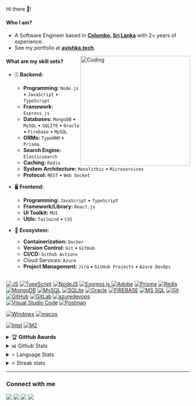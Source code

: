 Hi there 👋!

#### Who I am?

- A Software Engineer based in **[Colombo](https://en.wikipedia.org/wiki/colombo), [Sri Lanka](https://en.wikipedia.org/wiki/srilanka)** with 2+ years of experience.
- See my portfolio at **[avishka.tech](https://www.avishka.tech)**.

<!-- [![Typing SVG](https://readme-typing-svg.herokuapp.com/?lines=Backend+Developer Softwware)](https://git.io/typing-svg) -->
<img align="right" alt="Coding" src="https://user-images.githubusercontent.com/71955262/187441814-a68f5305-b6cc-4489-bf05-5a263afcd38c.gif"  width="300" height="300" />

<!--  ## <img src="https://media2.giphy.com/media/QssGEmpkyEOhBCb7e1/giphy.gif?cid=ecf05e47a0n3gi1bfqntqmob8g9aid1oyj2wr3ds3mg700bl&rid=giphy.gif" width ="25"><b>  Skills</b> -->

#### What are my skill sets?

- 🗄️ **Backend:**

  - **Programming:** `Node.js` • `JavaScript` • `TypeScript`
  - **Framework:**  `Express.js`
  - **Databases:** `MongoDB` • `MySQL` • `SQLITE` • `Oracle` • `Firebase` • `MySQL`
   - **ORMs:** `TypeORM` • `Prisma`
   - **Search Engine:** `Elasticsearch`
   - **Caching:** `Redis`
  - **System Architecture:** `Monolithic` • `Microservices`
  - **Protocol:** `REST` • `Web Socket`

- 🖥 **Frontend:**

  - **Programming:** `JavaScript` • `TypeScript`
  - **Framework/Library:** `React.js`
  - **UI Toolkit:** `MUI`
  - **Utils:** `Tailwind` • `CSS`

- 🎡 **Ecosystem:**
  - **Containerization:** `Docker`
  - **Version Control:** `Git` • `GitHub`
  - **CI/CD:** `Github Actions`
  - Cloud Services: `Azure`
  - **Project Management:** `Jira` • `GitHub Projects` • `Azure DevOps`

<!-- ###### Technologies -->
  <br/>
<a href="#"><img alt="JS" src="https://img.shields.io/badge/JavaScript%20-%23F7DF1E.svg?style=for-the-badge&logo=javascript&logoColor=black" ></a>
<a href="#"><img alt="TypeScript" src="https://img.shields.io/badge/TypeScript%20-%23007ACC.svg?style=for-the-badge&logo=typescript&logoColor=white" ></a> 
<a href="#"><img alt="NodeJS" src="https://img.shields.io/badge/Node.js%20-%2343853D.svg?style=for-the-badge&logo=node-dot-js&logoColor=white" ></a>
<a href="#"><img alt="Express.js" src="https://img.shields.io/badge/Express.js%20-%23404d59.svg?style=for-the-badge&logo=express&logoColor=white"> </a>
<a href="#"><img alt="Adobe" src="https://img.shields.io/badge/elasticsearch-005571.svg?style=for-the-badge&logo=elasticsearch&logoColor=white"></a>
<a href="#"><img alt="Prisma" src="https://img.shields.io/badge/prisma-2D3748?style=for-the-badge&logo=prisma&logoColor=white"></a>
<a href="#"><img alt="Redis" src="https://img.shields.io/badge/redis-DC382D?style=for-the-badge&logo=redis&logoColor=white"></a>
<a href="#"><img alt="MongoDB" src ="https://img.shields.io/badge/MongoDB-%234ea94b.svg?style=for-the-badge&logo=mongodb&logoColor=white"></a>
<a href="#"><img alt="MySQL" src="https://img.shields.io/badge/MySQL-%2300f.svg?style=for-the-badge&logo=mysql&logoColor=white"></a>
<a href="#"><img alt="SQLite" src="https://img.shields.io/badge/SQLite-07405E?style=for-the-badge&logo=sqlite&logoColor=white" ></a>
<a href="#"><img alt="Oracle" src="https://img.shields.io/badge/Oracle-F80000?&style=for-the-badge&logo=Oracle&logoColor=white" ></a>
<a href="#"><img alt="FIREBASE" src="https://img.shields.io/badge/Firebase-007ACC?&style=for-the-badge&logo=firebase" ></a>
<a href="#"><img alt="MS SQL" src="https://img.shields.io/badge/MS%20SQL-CC2927?&style=for-the-badge&logo=microsoftsqlserver" ></a>
<a href="#"><img alt="Git" src="https://img.shields.io/badge/-Git-black?style=for-the-badge&logo=git" ></a>
<a href="#"><img alt="GitHub" src="https://img.shields.io/badge/-GitHub-181717?style=for-the-badge&logo=github" ></a>
<a href="#"><img alt="GitLab" src="https://img.shields.io/badge/GitLab-330F63?style=for-the-badge&logo=gitlab&logoColor=white" ></a>
<a href="#"><img alt="azuredevops" src="https://img.shields.io/badge/Azure-0078D7?style=for-the-badge&logo=azuredevops&logoColor=white" ></a>

<!-- ## <img src="https://media2.giphy.com/media/QssGEmpkyEOhBCb7e1/giphy.gif?cid=ecf05e47a0n3gi1bfqntqmob8g9aid1oyj2wr3ds3mg700bl&rid=giphy.gif" width ="20"><b>&nbsp; IDEs and API Tools</b>
<br> -->
<br>
<a href="#"><img alt="Visual Studio Code" src="https://img.shields.io/badge/Visual%20Studio%20Code-0078d7.svg?style=for-the-badge&logo=visual-studio-code&logoColor=white"></a>
<a href="#"><img alt="Postman" src="https://img.shields.io/badge/Postman-FF6C37?style=for-the-badge&logo=postman&logoColor=white"></a>

<a href="#"><img alt="Windows" src="https://img.shields.io/badge/Windows-0078D6?&style=for-the-badge&logo=windows&logoColor=white" ></a>
<a href="#"><img alt="macos" src="https://img.shields.io/badge/macos-000000?&style=for-the-badge&logo=macos&logoColor=white" ></a>

<!-- <a href="#"><img alt="Google_chrome" src="https://img.shields.io/badge/Google_chrome-4285F4?&style=for-the-badge&logo=Google-chrome&logoColor=white" ></a>
<a href="#"><img alt="Microsoft_Edge" src="https://img.shields.io/badge/Microsoft_Edge-0078D7?&style=for-the-badge&logo=Microsoft-edge&logoColor=whit" ></a>
<a href="#"><img alt="Brave" src="https://img.shields.io/badge/Brave-FF1B2D?&style=for-the-badge&logo=Brave&logoColor=white" ></a> -->
<a href="#"><img alt="Intel" src="https://img.shields.io/badge/Intel-Core_i5_8th-0071C5?style=for-the-badge&logo=intel&logoColor=white" ></a>
<a href="#"><img alt="M2" src="https://img.shields.io/badge/M2-Pro-0071C5?style=for-the-badge&logo=apple&logoColor=white" ></a>

<details>
    <summary>&#127942 <b>GitHub Awards</b></summary><br/>

![Github Trophy](https://github-profile-trophy.vercel.app/?username=A-Samod)

</details>

<details>
  <summary>📊 Github Stats</summary>
<br><br>
  <img alt="Avishka Samod Github Stats" src="https://github-readme-stats.vercel.app/api?username=A-Samod&count_private=true&show_icons=true&theme=algolia" style="height:214px;"/>
</details>

<details>
  <summary>&#11088 Language Stats</summary>
<br><br>
    <img alt="Top Languages" src="https://github-readme-stats.vercel.app/api/top-langs/?username=A-Samod&theme=algolia&langs_count=15&layout=compact" />

</details>

<details>
<summary>🔥 Streak stats</summary>
<br><br>

[![GitHub Streak](https://github-readme-streak-stats.herokuapp.com?user=A-Samod&theme=highcontrast&hide_border=true)](https://git.io/streak-stats)

</details>
<!-- markdownlint-enable MD033 -->

---

### Connect with me

[<img src="https://img.shields.io/badge/Gmail-D14836?&style=for-the-badge&logo=gmail&logoColor=white"/>](mailto:asamod999@gmail.com)
[<img src="https://img.shields.io/badge/Facebook-1877F2?&style=for-the-badge&logo=facebook&logoColor=white"/>](https://www.facebook.com/avishka.samod.988)
[<img src="https://img.shields.io/badge/Twitter-1DA1F2?&style=for-the-badge&logo=twitter&logoColor=white"/>](https://twitter.com/@ASamod_)
[<img src="https://img.shields.io/badge/LinkedIn-0077B5?&style=for-the-badge&logo=linkedin&logoColor=white"/>](https://linkedin.com/in/avishkasamod)
